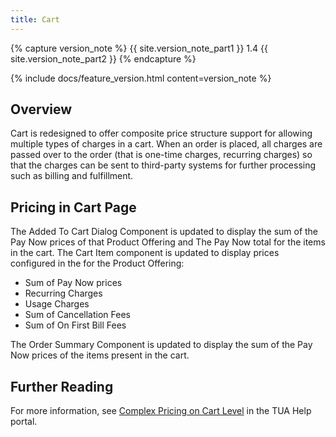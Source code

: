 ```yaml
---
title: Cart
---
```


{% capture version_note %}
{{ site.version_note_part1 }} 1.4 {{ site.version_note_part2 }}
{% endcapture %}

{% include docs/feature_version.html content=version_note %}

## Overview

Cart is redesigned to offer composite price structure support for allowing multiple types of charges in a cart. When an order is placed, all charges are passed over to the order (that is one-time charges, recurring charges) so that the charges can be sent to third-party systems for further processing such as billing and fulfillment.

## Pricing in Cart Page

The Added To Cart Dialog Component is updated to display the sum of the Pay Now prices of that Product Offering and The Pay Now total for the items in the cart. The Cart Item component is updated to display prices configured in the for the Product Offering:

- Sum of Pay Now prices 
- Recurring Charges 
- Usage Charges 
- Sum of Cancellation Fees 
- Sum of On First Bill Fees

The Order Summary Component is updated to display the sum of the Pay Now prices of the items present in the cart.

## Further Reading

For more information, see [Complex Pricing on Cart Level](https://help.sap.com/viewer/32f0086927f44c9ab1199f1dab8833cd/2007/en-US/525a0a7eafbb4d3ab988872a21e0e3b3.html) in the TUA Help portal.